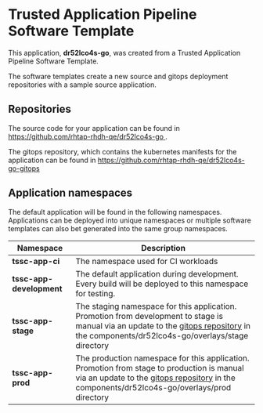 # Trusted Application Pipeline Software Template

This application, **dr52lco4s-go**, was created from a Trusted Application Pipeline Software Template.

The software templates create a new source and gitops deployment repositories with a sample source application. 

## Repositories

The source code for your application can be found in [https://github.com/rhtap-rhdh-qe/dr52lco4s-go ](https://github.com/rhtap-rhdh-qe/dr52lco4s-go ).
 
The gitops repository, which contains the kubernetes manifests for the application can be found in 
[https://github.com/rhtap-rhdh-qe/dr52lco4s-go-gitops ](https://github.com/rhtap-rhdh-qe/dr52lco4s-go-gitops ) 

## Application namespaces 

The default application will be found in the following namespaces. Applications can be deployed into unique namespaces or multiple software templates can also bet generated into the same group namespaces.  

|  Namespace   |  Description   |  
| -------- | -------- |
| **tssc-app-ci** | The namespace used for CI workloads |
| **tssc-app-development** | The default application during development. Every build will be deployed to this namespace for testing. |
| **tssc-app-stage** | The staging namespace for this application. Promotion from development to stage is manual via an update to the [gitops repository](https://github.com/rhtap-rhdh-qe/dr52lco4s-go-gitops ) in the components/dr52lco4s-go/overlays/stage directory |
| **tssc-app-prod** | The production namespace for this application. Promotion from stage to production is manual via an update to the [gitops repository](https://github.com/rhtap-rhdh-qe/dr52lco4s-go-gitops ) in the components/dr52lco4s-go/overlays/prod directory |